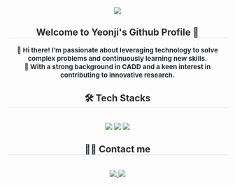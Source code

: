 <div align= "center">
    <img src="https://capsule-render.vercel.app/api?type=waving&color=gradient&height=240&text=Hello,%20World%20!&animation=fadeIn&fontColor=ffffff&fontSize=60" />
    </div>
    <div align= "center"> 
    <h2 style="border-bottom: 1px solid #d8dee4; color: #282d33;"> Welcome to Yeonji's Github Profile 🌟 </h2>  
    <div style="font-weight: 700; font-size: 15px; text-align: center; color: #282d33;"> 👋 Hi there! I’m passionate about leveraging technology to solve complex problems and continuously learning new skills.</li></li><br/>🌱 With a strong background in CADD and a keen interest in contributing to innovative research. </div> 
    </div>
    <div align= "center">
    <h2 style="border-bottom: 1px solid #d8dee4; color: #282d33;"> 🛠️ Tech Stacks </h2> <br> 
    <div style="margin: 0 auto; text-align: center;" align= "center"> <img src="https://img.shields.io/badge/Github-181717?style=for-the-badge&logo=Github&logoColor=white">
          <img src="https://img.shields.io/badge/Python-3776AB?style=for-the-badge&logo=Python&logoColor=white">
          <img src="https://img.shields.io/badge/Linux-FCC624?style=for-the-badge&logo=Linux&logoColor=white">
          </div>
    </div>
    <div align= "center">
    <h2 style="border-bottom: 1px solid #d8dee4; color: #282d33;"> 🧑‍💻 Contact me </h2> <br> 
    <div align= "center"> <a href=mailto:fortunate.yj@gmail.com> <img src="https://img.shields.io/badge/Gmail-EA4335?style=for-the-badge&logo=Gmail&logoColor=white&link=mailto:fortunate.yj@gmail.com"> </a>
         <a href=www.linkedin.com/in/yeonji-ji-44a6a5175> <img src="https://img.shields.io/badge/LinkedIn-0A66C2?style=for-the-badge&logo=LinkedIn&logoColor=white&link=www.linkedin.com/in/yeonji-ji-44a6a5175"> </a>
          </div> <br> 
    <div align= "center">  </div> 
    </div>
    
